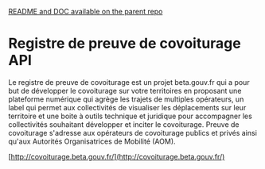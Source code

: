 [README and DOC available on the parent repo](https://github.com/betagouv/preuve-covoiturage)

# Registre de preuve de covoiturage API

Le registre de preuve de covoiturage est un projet beta.gouv.fr qui a pour but de développer
le covoiturage sur votre territoires en proposant une plateforme numérique
qui agrège les trajets de multiples opérateurs, un label qui permet aux collectivités
de visualiser les déplacements sur leur territoire et une boite à outils technique
et juridique pour accompagner les collectivités souhaitant développer et 
inciter le covoiturage. Preuve de covoiturage s'adresse aux opérateurs de
covoiturage publics et privés ainsi qu'aux Autorités Organisatrices de Mobilité (AOM).
 
[http://covoiturage.beta.gouv.fr/](http://covoiturage.beta.gouv.fr/)

